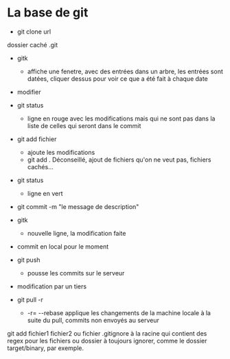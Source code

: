 # La base de git

- git clone url

dossier caché .git

- gitk
    - affiche une fenetre, avec des entrées dans un arbre, les entrées sont datées, cliquer dessus pour voir ce que a été fait à chaque date

- modifier

- git status
    - ligne en rouge avec les modifications mais qui ne sont pas dans la liste de celles qui seront dans le commit

- git add fichier
    - ajoute les modifications
    - git add . 	Déconseillé, ajout de fichiers qu'on ne veut pas, fichiers cachés…

- git status
    - ligne en vert

- git commit -m "le message de description"

- gitk
    - nouvelle ligne, la modification faite

- commit en local pour le moment

- git push
    - pousse les commits sur le serveur

- modification par un tiers

- git pull -r
    - -r= --rebase	applique les changements de la machine locale à la suite du pull, commits non envoyés au serveur


git add fichier1 fichier2
ou
fichier .gitignore à la racine qui contient des regex pour les fichiers ou dossier à toujours ignorer, comme le dossier target/binary, par exemple.
